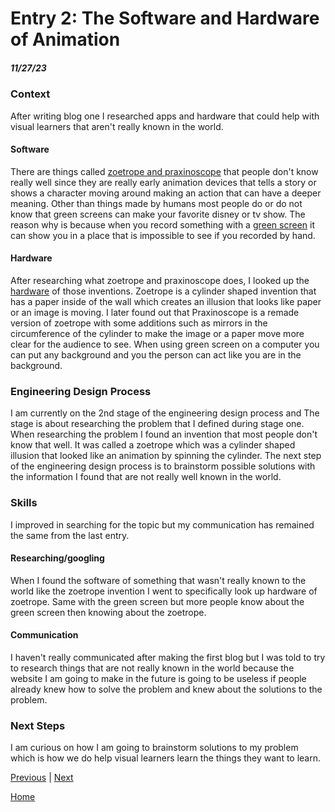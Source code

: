 # Entry 2: The Software and Hardware of Animation
##### 11/27/23
### Context
After writing blog one I researched apps and hardware that could help with visual learners that aren't really known in the world.
#### Software
There are things called [zoetrope and praxinoscope](https://www.linearity.io/blog/early-animation-devices/) that people don't know really well since they are really early animation devices that tells a story or shows a character moving around making an action that can have a deeper meaning. Other than things made by humans most people do or do not know that green screens can make your favorite disney or tv show. The reason why is because when you record something with a [green screen](https://darvideo.tv/dictionary/green-screen-editing) it can show you in a place that is impossible to see if you recorded by hand.
#### Hardware
After researching what zoetrope and praxinoscope does, I looked up the [hardware](https://collections.museumsvictoria.com.au/articles/2908) of those inventions. Zoetrope is a cylinder shaped invention that has a paper inside of the wall which creates an illusion that looks like paper or an image is moving. I later found out that Praxinoscope is a remade version of zoetrope with some additions such as mirrors in the circumference of the cylinder to make the image or a paper move more clear for the audience to see. When using green screen on a computer you can put any background and you the person can act like you are in the background.
### Engineering Design Process
I am currently on the 2nd stage of the engineering design process and The stage is about researching the problem that I defined during stage one. When researching the problem I found an invention that most people don't know that well. It was called a zoetrope which was a cylinder shaped illusion that looked like an animation by spinning the cylinder. The next step of the engineering design process is to brainstorm possible solutions with the information I found that are not really well known in the world.
### Skills
I improved in searching for the topic but my communication has remained the same from the last entry.
#### Researching/googling
When I found the software of something that wasn't really known to the world like the zoetrope invention I went to specifically look up hardware of zoetrope. Same with the green screen but more people know about the green screen then knowing about the zoetrope.
#### Communication
I haven't really communicated after making the first blog but I was told to try to research things that are not really known in the world because the website I am going to make in the future is going to be useless if people already knew how to solve the problem and knew about the solutions to the problem.  
### Next Steps
I am curious on how I am going to brainstorm solutions to my problem which is how we do help visual learners learn the things they want to learn.
  

[Previous](entry01.md) | [Next](entry03.md)

[Home](../README.md)
